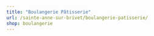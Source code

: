 ```yaml
---
title: "Boulangerie Pâtisserie"
url: /sainte-anne-sur-brivet/boulangerie-patisserie/
shop: boulangerie
---
```

